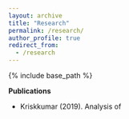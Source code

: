 ```yaml
---
layout: archive
title: "Research"
permalink: /research/
author_profile: true
redirect_from:
  - /research
---
```


{% include base_path %}


**Publications**
* Kriskkumar (2019). Analysis of